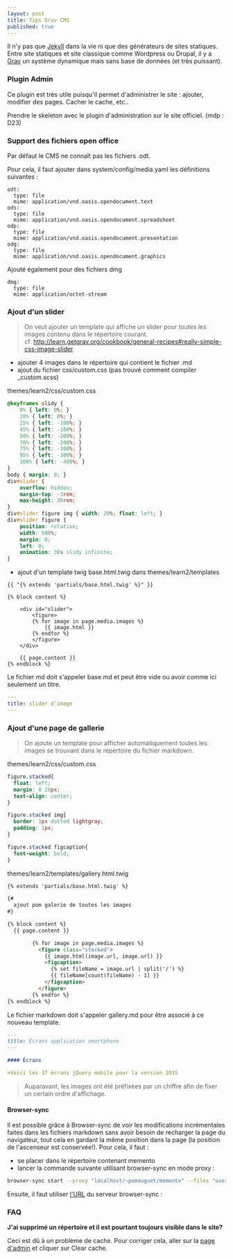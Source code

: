 ```yaml
---
layout: post
title: Tips Grav CMS
published: true
---
```


Il n'y pas que [Jekyll](http://jekyllrb.com/) dans la vie ni que des générateurs de sites statiques. 
Entre site statiques et site classique comme Wordpress ou Drupal, il y a [Grav](https://getgrav.org/) un système dynamique mais sans base de données (et très puissant). 

### Plugin Admin

Ce plugin est très utile puisqu'il permet d'administrer le site : ajouter, modifier des pages.
Cacher le cache, etc..

Prendre le skeleton avec le plugin d'administration sur le site officiel.
(mdp : D23)

### Support des fichiers open office

Par défaut le CMS ne connaît pas les fichiers .odt.

Pour cela, il faut ajouter dans system/config/media.yaml les définitions suivantes :

```
odt:
  type: file
  mime: application/vnd.oasis.opendocument.text
ods:
  type: file
  mime: application/vnd.oasis.opendocument.spreadsheet
odp:
  type: file
  mime: application/vnd.oasis.opendocument.presentation
odg:
  type: file
  mime: application/vnd.oasis.opendocument.graphics
```

Ajouté également pour des fichiers dmg

```
dmg:
  type: file
  mime: application/octet-stream
```

### Ajout d'un slider

>On veut ajouter un template qui affiche un slider pour toutes les images contenu dans le répertoire courant. <br>
cf. http://learn.getgrav.org/cookbook/general-recipes#really-simple-css-image-slider


- ajouter 4 images dans le répertoire qui contient le fichier .md
- ajout du fichier css/custom.css (pas trouvé comment compiler \_custom.scss)

themes/learn2/css/custom.css

```css
@keyframes slidy {
    0% { left: 0%; }
    20% { left: 0%; }
    25% { left: -100%; }
    45% { left: -100%; }
    50% { left: -200%; }
    70% { left: -200%; }
    75% { left: -300%; }
    95% { left: -300%; }
    100% { left: -400%; }
}
body { margin: 0; }
div#slider {
    overflow: hidden;
    margin-top: -3rem;
    max-height: 30rem;
}
div#slider figure img { width: 20%; float: left; }
div#slider figure {
    position: relative;
    width: 500%;
    margin: 0;
    left: 0;
    animation: 30s slidy infinite;
}
```

- ajout d'un template twig base.html.twig dans themes/learn2/templates

```
{{ "{% extends 'partials/base.html.twig' %}" }}

{% block content %}

    <div id="slider">
        <figure>
        {% for image in page.media.images %}
            {{ image.html }}
        {% endfor %}
        </figure>
    </div>

    {{ page.content }}
{% endblock %}
```

Le fichier md doit s'appeler base.md et peut être vide ou avoir comme ici seulement un titre.

```yaml
---
title: slider d'image
---
```

### Ajout d'une page de gallerie

>On ajoute un template pour afficher automatiquement toutes les images se trouvant dans le répertoire du fichier markdown.

themes/learn2/css/custom.css
```css
figure.stacked{
  float: left;
  margin: 0 20px;
  text-align: center;
}

figure.stacked img{
  border: 1px dotted lightgray;
  padding: 1px;
}

figure.stacked figcaption{
  font-weight: bold;
}
```

themes/learn2/templates/gallery.html.twig

```html
{% extends 'partials/base.html.twig' %}

{#
  ajout pom galerie de toutes les images
#}

{% block content %}
  {{ page.content }}

        {% for image in page.media.images %}
          <figure class="stacked">
            {{ image.html(image.url, image.url) }}
            <figcaption>
              {% set fileName = image.url | split('/') %}
              {{ fileName[count(fileName) - 1] }}
            </figcaption>
          </figure>
        {% endfor %}
{% endblock %}
```


Le fichier markdown doit s'appeler gallery.md pour être associé à ce nouveau template.

```md
---
title: Écrans application smartphone
---

#### Écrans

>Voici les 37 écrans jQuery mobile pour la version 2015
```


>Auparavant, les images ont été préfixées par un chiffre afin de fixer un certain ordre d'affichage.

#### Browser-sync

Il est possible grâce à Browser-sync de voir les modifications incrémentales faites dans les fichiers markdown sans avoir besoin de recharger la page du navigateur, tout cela en gardant la même position dans la page (la position de l'ascenseur est conservée!). Pour cela, il faut :

- se placer dans le répertoire contenant memento
- lancer la commande suivante utilisant browser-sync en mode proxy :

```sh
browser-sync start --proxy "localhost/~pomauguet/memento" --files "user/**/*.md"
```

Ensuite, il faut utiliser [l'URL](http://localhost:3000/~pomauguet/memento/) du serveur browser-sync :

### FAQ

**J'ai supprimé un répertoire et il est pourtant toujours visible dans le site?**

Ceci est dû à un problème de cache. Pour corriger cela, aller sur la [page d'admin](http://localhost/~pomauguet/memento/admin) et cliquer sur Clear cache.

